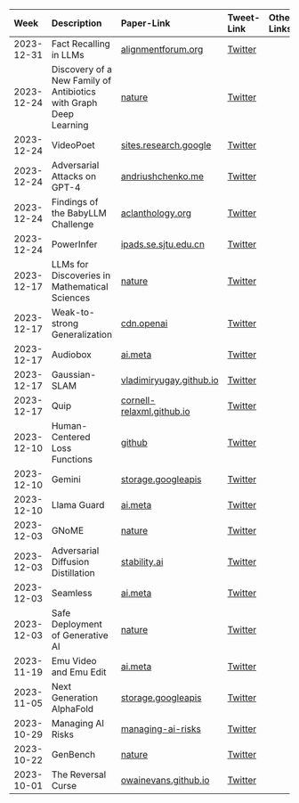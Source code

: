 | Week       | Description                                                       | Paper-Link                                                                                                                                                       | Tweet-Link                                                               | Other-Links   |
|:-----------|:------------------------------------------------------------------|:-----------------------------------------------------------------------------------------------------------------------------------------------------------------|:-------------------------------------------------------------------------|:--------------|
| 2023-12-31 | Fact Recalling in LLMs                                            | [alignmentforum.org](https://www.alignmentforum.org/s/hpWHhjvjn67LJ4xXX/p/iGuwZTHWb6DFY3sKB)                                                                     | [Twitter](https://x.com/NeelNanda5/status/1738559368361349122?s=20)      |               |
| 2023-12-24 | Discovery of a New Family of Antibiotics with Graph Deep Learning | [nature](https://www.nature.com/articles/s41586-023-06887-8)                                                                                                     | [Twitter](https://x.com/EricTopol/status/1737505177052348545?s=20)       |               |
| 2023-12-24 | VideoPoet                                                         | [sites.research.google](https://sites.research.google/videopoet/)                                                                                                | [Twitter](https://x.com/GoogleAI/status/1737235593078456389?s=20)        |               |
| 2023-12-24 | Adversarial Attacks on GPT-4                                      | [andriushchenko.me](https://www.andriushchenko.me/gpt4adv.pdf)                                                                                                   | [Twitter](https://x.com/maksym_andr/status/1737844601891983563?s=20)     |               |
| 2023-12-24 | Findings of the BabyLLM Challenge                                 | [aclanthology.org](https://aclanthology.org/volumes/2023.conll-babylm/)                                                                                          | [Twitter](https://x.com/a_stadt/status/1737849248560066794?s=20)         |               |
| 2023-12-24 | PowerInfer                                                        | [ipads.se.sjtu.edu.cn](https://ipads.se.sjtu.edu.cn/_media/publications/powerinfer-20231219.pdf)                                                                 | [Twitter](https://x.com/omarsar0/status/1737168751668187229?s=20)        |               |
| 2023-12-17 | LLMs for Discoveries in Mathematical Sciences                     | [nature](https://www.nature.com/articles/s41586-023-06924-6)                                                                                                     | [Twitter](https://x.com/GoogleDeepMind/status/1735332722208284797?s=20)  |               |
| 2023-12-17 | Weak-to-strong Generalization                                     | [cdn.openai](https://cdn.openai.com/papers/weak-to-strong-generalization.pdf)                                                                                    | [Twitter](https://x.com/OpenAI/status/1735349718765715913?s=20)          |               |
| 2023-12-17 | Audiobox                                                          | [ai.meta](https://ai.meta.com/research/publications/audiobox-unified-audio-generation-with-natural-language-prompts/)                                            | [Twitter](https://x.com/AIatMeta/status/1734257634008531453?s=20)        |               |
| 2023-12-17 | Gaussian-SLAM                                                     | [vladimiryugay.github.io](https://vladimiryugay.github.io/gaussian_slam/)                                                                                        | [Twitter](https://x.com/vlyug/status/1734683948440252480?s=20)           |               |
| 2023-12-17 | Quip                                                              | [cornell-relaxml.github.io](https://cornell-relaxml.github.io/quip-sharp/)                                                                                       | [Twitter](https://x.com/tsengalb99/status/1733222467953422702?s=20)      |               |
| 2023-12-10 | Human-Centered Loss Functions                                     | [github](https://github.com/ContextualAI/HALOs/blob/main/assets/report.pdf)                                                                                      | [Twitter](https://x.com/ethayarajh/status/1732837520784957476?s=20)      |               |
| 2023-12-10 | Gemini                                                            | [storage.googleapis](https://storage.googleapis.com/deepmind-media/gemini/gemini_1_report.pdf)                                                                   | [Twitter](https://x.com/omarsar0/status/1732434324291563831?s=20)        |               |
| 2023-12-10 | Llama Guard                                                       | [ai.meta](https://ai.meta.com/research/publications/llama-guard-llm-based-input-output-safeguard-for-human-ai-conversations/)                                    | [Twitter](https://x.com/omarsar0/status/1732781628139696279?s=20)        |               |
| 2023-12-03 | GNoME                                                             | [nature](https://www.nature.com/articles/s41586-023-06735-9)                                                                                                     | [Twitter](https://x.com/demishassabis/status/1729995611443769823?s=20)   |               |
| 2023-12-03 | Adversarial Diffusion Distillation                                | [stability.ai](https://stability.ai/research/adversarial-diffusion-distillation)                                                                                 | [Twitter](https://x.com/robrombach/status/1729590281647870342?s=20)      |               |
| 2023-12-03 | Seamless                                                          | [ai.meta](https://ai.meta.com/research/publications/seamless-multilingual-expressive-and-streaming-speech-translation/)                                          | [Twitter](https://x.com/AIatMeta/status/1730294284023427221?s=20)        |               |
| 2023-12-03 | Safe Deployment of Generative AI                                  | [nature](https://www.nature.com/articles/d41586-023-03803-y)                                                                                                     | [Twitter](https://x.com/ClementDelangue/status/1730300666403238393?s=20) |               |
| 2023-11-19 | Emu Video and Emu Edit                                            | [ai.meta](https://ai.meta.com/blog/emu-text-to-video-generation-image-editing-research/)                                                                         | [Twitter](https://x.com/AIatMeta/status/1725184026154349007?s=20)        |               |
| 2023-11-05 | Next Generation AlphaFold                                         | [storage.googleapis](https://storage.googleapis.com/deepmind-media/DeepMind.com/Blog/a-glimpse-of-the-next-generation-of-alphafold/alphafold_latest_oct2023.pdf) | [Twitter](https://x.com/demishassabis/status/1719345831730368596?s=20)   |               |
| 2023-10-29 | Managing AI Risks                                                 | [managing-ai-risks](https://managing-ai-risks.com/managing_ai_risks.pdf)                                                                                         | [Twitter](https://x.com/geoffreyhinton/status/1717967329202491707?s=20)  |               |
| 2023-10-22 | GenBench                                                          | [nature](https://www.nature.com/articles/s42256-023-00729-y?utm_source=twitter&utm_medium=organic_social&utm_campaign=research&utm_content=link)                 | [Twitter](https://x.com/AIatMeta/status/1715041427283902793?s=20)        |               |
| 2023-10-01 | The Reversal Curse                                                | [owainevans.github.io](https://owainevans.github.io/reversal_curse.pdf)                                                                                          | [Twitter](https://x.com/OwainEvans_UK/status/1705285631520407821?s=20)   |               |